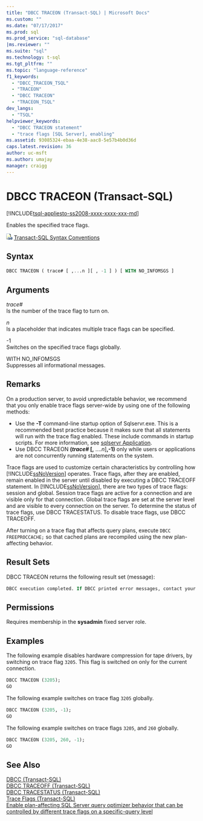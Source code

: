 ```yaml
---
title: "DBCC TRACEON (Transact-SQL) | Microsoft Docs"
ms.custom: ""
ms.date: "07/17/2017"
ms.prod: sql
ms.prod_service: "sql-database"
|ms.reviewer: ""
ms.suite: "sql"
ms.technology: t-sql
ms.tgt_pltfrm: ""
ms.topic: "language-reference"
f1_keywords: 
  - "DBCC_TRACEON_TSQL"
  - "TRACEON"
  - "DBCC TRACEON"
  - "TRACEON_TSQL"
dev_langs: 
  - "TSQL"
helpviewer_keywords: 
  - "DBCC TRACEON statement"
  - "trace flags [SQL Server], enabling"
ms.assetid: 93085324-ebaa-4e38-aac8-5e57b4b0d36d
caps.latest.revision: 36
author: uc-msft
ms.author: umajay
manager: craigg
---
```

# DBCC TRACEON (Transact-SQL)
[!INCLUDE[tsql-appliesto-ss2008-xxxx-xxxx-xxx-md](../../includes/tsql-appliesto-ss2008-xxxx-xxxx-xxx-md.md)]

Enables the specified trace flags.
  
![Topic link icon](../../database-engine/configure-windows/media/topic-link.gif "Topic link icon") [Transact-SQL Syntax Conventions](../../t-sql/language-elements/transact-sql-syntax-conventions-transact-sql.md)
  
## Syntax  
  
```sql
DBCC TRACEON ( trace# [ ,...n ][ , -1 ] ) [ WITH NO_INFOMSGS ]  
```  
  
## Arguments  
*trace#*  
Is the number of the trace flag to turn on.  
  
*n*  
Is a placeholder that indicates multiple trace flags can be specified.  
  
-1  
Switches on the specified trace flags globally.  
  
WITH NO_INFOMSGS  
Suppresses all informational messages.  
  
## Remarks  
On a production server, to avoid unpredictable behavior, we recommend that you only enable trace flags server-wide by using one of the following methods:
-   Use the **-T** command-line startup option of Sqlservr.exe. This is a recommended best practice because it makes sure that all statements will run with the trace flag enabled. These include commands in startup scripts. For more information, see [sqlservr Application](../../tools/sqlservr-application.md).  
-   Use DBCC TRACEON **(***trace#* [**,** ...*.n*]**,-1)** only while users or applications are not concurrently running statements on the system.  

Trace flags are used to customize certain characteristics by controlling how [!INCLUDE[ssNoVersion](../../includes/ssnoversion-md.md)] operates. Trace flags, after they are enabled, remain enabled in the server until disabled by executing a DBCC TRACEOFF statement. In [!INCLUDE[ssNoVersion](../../includes/ssnoversion-md.md)], there are two types of trace flags: session and global. Session trace flags are active for a connection and are visible only for that connection. Global trace flags are set at the server level and are visible to every connection on the server. To determine the status of trace flags, use DBCC TRACESTATUS. To disable trace flags, use DBCC TRACEOFF.
  
After turning on a trace flag that affects query plans, execute `DBCC FREEPROCCACHE;` so that cached plans are recompiled using the new plan-affecting behavior.
  
## Result Sets  
 DBCC TRACEON returns the following result set (message):  
  
```sql
DBCC execution completed. If DBCC printed error messages, contact your system administrator.  
```  
  
## Permissions  
Requires membership in the **sysadmin** fixed server role.
  
## Examples  
The following example disables hardware compression for tape drivers, by switching on trace flag `3205`. This flag is switched on only for the current connection.
  
```sql  
DBCC TRACEON (3205);  
GO  
```  
  
The following example switches on trace flag `3205` globally.
  
```sql  
DBCC TRACEON (3205, -1);  
GO  
```  
  
The following example switches on trace flags `3205`, and `260` globally.
  
```sql  
DBCC TRACEON (3205, 260, -1);  
GO  
```  
  
## See Also  
[DBCC &#40;Transact-SQL&#41;](../../t-sql/database-console-commands/dbcc-transact-sql.md)  
[DBCC TRACEOFF &#40;Transact-SQL&#41;](../../t-sql/database-console-commands/dbcc-traceoff-transact-sql.md)  
[DBCC TRACESTATUS &#40;Transact-SQL&#41;](../../t-sql/database-console-commands/dbcc-tracestatus-transact-sql.md)  
[Trace Flags &#40;Transact-SQL&#41;](../../t-sql/database-console-commands/dbcc-traceon-trace-flags-transact-sql.md)  
[Enable plan-affecting SQL Server query optimizer behavior that can be controlled by different trace flags on a specific-query level](https://support.microsoft.com/kb/2801413)
  
  
